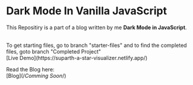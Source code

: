 # Dark Mode In Vanilla JavaScript
This Repositiry is a part of a blog written by me **Dark Mode in JavaScript**.

<br/>
    To get starting files, go to branch "starter-files" and to find the completed files, goto branch "Completed Project"
<br/>
[Live Demo](https://suparth-a-star-visualizer.netlify.app/)
<br/>

Read the Blog here:
<br/>
[Blog](/_Comming Soon_/)
